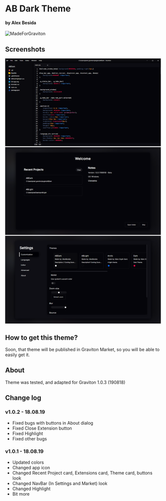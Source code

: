 # AB Dark Theme
#### by Alex Besida
![MadeForGraviton](https://raw.githubusercontent.com/Graviton-Code-Editor/website/master/src/badges/made_for_graviton.svg?sanitize=true)

## Screenshots
![FirstScreenshot](/ReadMe/SS1.png)
![SecondScreenshot](/ReadMe/SS2.png)
![ThirdScreenshot](/ReadMe/SS3.png)

## How to get this theme?
Soon, that theme will be published in Graviton Market, so you will be able to easily get it.

## About
Theme was tested, and adapted for Graviton 1.0.3 (190818)

## Change log
### v1.0.2 - 18.08.19
- Fixed bugs with buttons in About dialog
- Fixed Close Extension button
- Fixed Highlight
- Fixed other bugs

### v1.0.1 - 18.08.19
- Updated colors
- Changed app icon
- Changed Recent Project card, Extensions card, Theme card, buttons look
- Changed NavBar (In Settings and Market) look
- Changed Highlight
- Bit more



